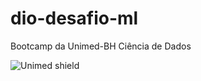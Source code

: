 # dio-desafio-ml
Bootcamp da Unimed-BH
Ciência de Dados

![Unimed shield](https://hermes.digitalinnovation.one/tracks/342f7392-a8b5-421f-bea9-d29f1fd8aae9.png)
